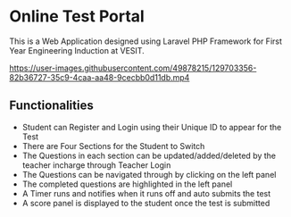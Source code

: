# Online Test Portal 
This is a Web Application designed using Laravel PHP Framework for First Year Engineering Induction at VESIT.

https://user-images.githubusercontent.com/49878215/129703356-82b36727-35c9-4caa-aa48-9cecbb0d11db.mp4

## Functionalities
- Student can Register and Login using their Unique ID to appear for the Test
- There are Four Sections for the Student to Switch
- The Questions in each section can be updated/added/deleted by the teacher incharge through Teacher Login
- The Questions can be navigated through by clicking on the left panel
- The completed questions are highlighted in the left panel
- A Timer runs and notifies when it runs off and auto submits the test
- A score panel is displayed to the student once the test is submitted
  
